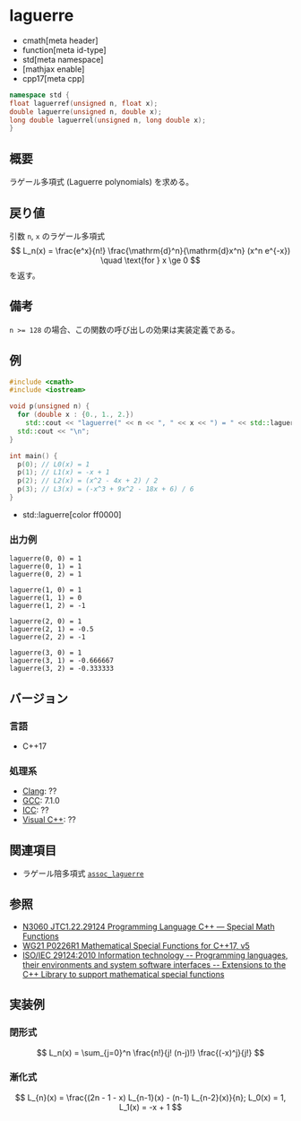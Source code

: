 # laguerre
* cmath[meta header]
* function[meta id-type]
* std[meta namespace]
* [mathjax enable]
* cpp17[meta cpp]

```cpp
namespace std {
float laguerref(unsigned n, float x);
double laguerre(unsigned n, double x);
long double laguerrel(unsigned n, long double x);
}
```

## 概要
ラゲール多項式 (Laguerre polynomials) を求める。


## 戻り値
引数 `n`, `x` のラゲール多項式
$$ L_n(x) = \frac{e^x}{n!} \frac{\mathrm{d}^n}{\mathrm{d}x^n} (x^n e^{-x}) \quad \text{for } x \ge 0 $$
を返す。


## 備考
`n >= 128` の場合、この関数の呼び出しの効果は実装定義である。


## 例
```cpp example
#include <cmath>
#include <iostream>

void p(unsigned n) {
  for (double x : {0., 1., 2.})
    std::cout << "laguerre(" << n << ", " << x << ") = " << std::laguerre(n, x) << "\n";
  std::cout << "\n";
}

int main() {
  p(0); // L0(x) = 1
  p(1); // L1(x) = -x + 1
  p(2); // L2(x) = (x^2 - 4x + 2) / 2
  p(3); // L3(x) = (-x^3 + 9x^2 - 18x + 6) / 6
}
```
* std::laguerre[color ff0000]

### 出力例
```
laguerre(0, 0) = 1
laguerre(0, 1) = 1
laguerre(0, 2) = 1

laguerre(1, 0) = 1
laguerre(1, 1) = 0
laguerre(1, 2) = -1

laguerre(2, 0) = 1
laguerre(2, 1) = -0.5
laguerre(2, 2) = -1

laguerre(3, 0) = 1
laguerre(3, 1) = -0.666667
laguerre(3, 2) = -0.333333

```


## バージョン
### 言語
- C++17

### 処理系
- [Clang](/implementation.md#clang): ??
- [GCC](/implementation.md#gcc): 7.1.0
- [ICC](/implementation.md#icc): ??
- [Visual C++](/implementation.md#visual_cpp): ??


## 関連項目
* ラゲール陪多項式 [`assoc_laguerre`](assoc_laguerre.md)


## 参照
- [N3060 JTC1.22.29124 Programming Language C++ — Special Math Functions](http://www.open-std.org/jtc1/sc22/wg21/docs/papers/2010/n3060.pdf)
- [WG21 P0226R1 Mathematical Special Functions for C++17, v5](https://isocpp.org/files/papers/P0226R1.pdf)
- [ISO/IEC 29124:2010 Information technology -- Programming languages, their environments and system software interfaces -- Extensions to the C++ Library to support mathematical special functions](https://www.iso.org/standard/50511.html)


## 実装例
### 閉形式
$$ L_n(x) = \sum_{j=0}^n \frac{n!}{j! (n-j)!} \frac{(-x)^j}{j!} $$

### 漸化式
$$ L_{n}(x) = \frac{(2n - 1 - x) L_{n-1}(x) - (n-1) L_{n-2}(x)}{n}; L_0(x) = 1, L_1(x) = -x + 1 $$
